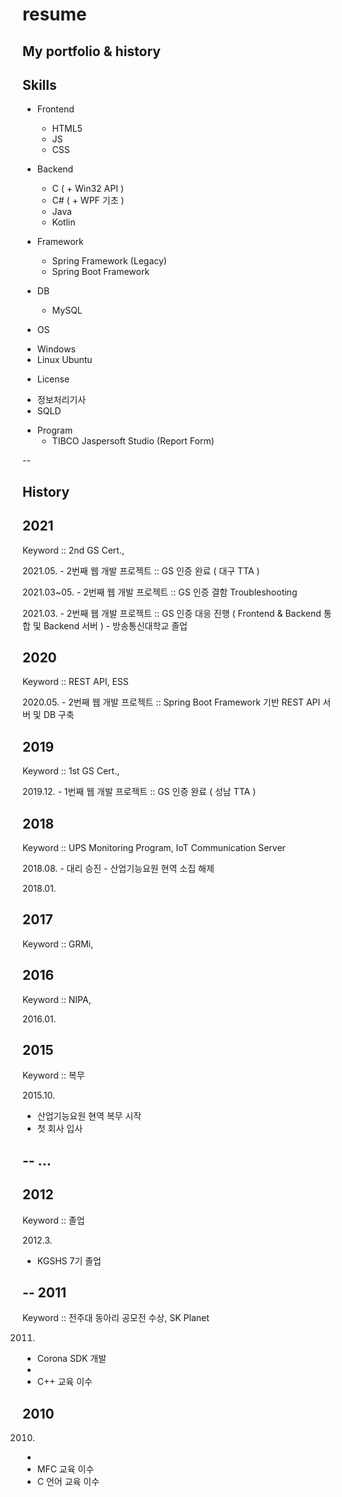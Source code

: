 # resume
My portfolio &amp; history
----

 Skills
--
 * Frontend
   - HTML5
   - JS
   - CSS
 
 * Backend
   - C ( + Win32 API )
   - C# ( + WPF 기초 )
   - Java
   - Kotlin
 
 * Framework
   - Spring Framework (Legacy)
   - Spring Boot Framework
 
 * DB
   - MySQL

 * OS
  - Windows
  - Linux Ubuntu

 * License
  - 정보처리기사
  - SQLD

 * Program
   - TIBCO Jaspersoft Studio (Report Form)

--

 History 
--
  2021 
--
   Keyword :: 2nd GS Cert.,

   2021.05. 
    - 2번째 웹 개발 프로젝트 :: GS 인증 완료 ( 대구 TTA )

   2021.03~05. 
    - 2번째 웹 개발 프로젝트 :: GS 인증 결함 Troubleshooting

   2021.03. 
    - 2번째 웹 개발 프로젝트 :: GS 인증 대응 진행 ( Frontend & Backend 통합 및 Backend 서버  )
    - 방송통신대학교 졸업    

  2020
--
   Keyword :: REST API, ESS

   2020.05. 
    - 2번째 웹 개발 프로젝트 :: Spring Boot Framework 기반 REST API 서버 및 DB 구축

  2019  
--
   Keyword :: 1st GS Cert., 

   2019.12. 
    - 1번째 웹 개발 프로젝트 :: GS 인증 완료 ( 성남 TTA )

  2018
--
   Keyword :: UPS Monitoring Program, IoT Communication Server

   2018.08.
    - 대리 승진
    - 산업기능요원 현역 소집 해제

   2018.01. 

 2017
--
 Keyword :: GRMi, 

 2016
--
 Keyword :: NIPA, 

 2016.01. 
 
 2015
--
 Keyword :: 복무 

 2015.10. 
  - 산업기능요원 현역 복무 시작
  - 첫 회사 입사
  
--
...
--
 2012
--
 Keyword :: 졸업 

 2012.3. 
  - KGSHS 7기 졸업

--
 2011
--
 Keyword :: 전주대 동아리 공모전 수상, SK Planet 

 2011.
  - Corona SDK 개발 
  - 
  - C++ 교육 이수

 2010 
--
 2010.
  -
  - MFC 교육 이수
  - C 언어 교육 이수

 

